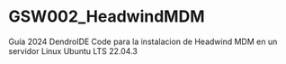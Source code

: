 # GSW002_HeadwindMDM
Guía 2024 DendroIDE Code para la instalacion de Headwind MDM en un servidor Linux Ubuntu LTS 22.04.3
